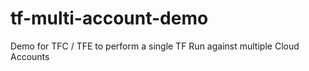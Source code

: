 # tf-multi-account-demo
Demo for TFC / TFE to perform a single TF Run against multiple Cloud Accounts
